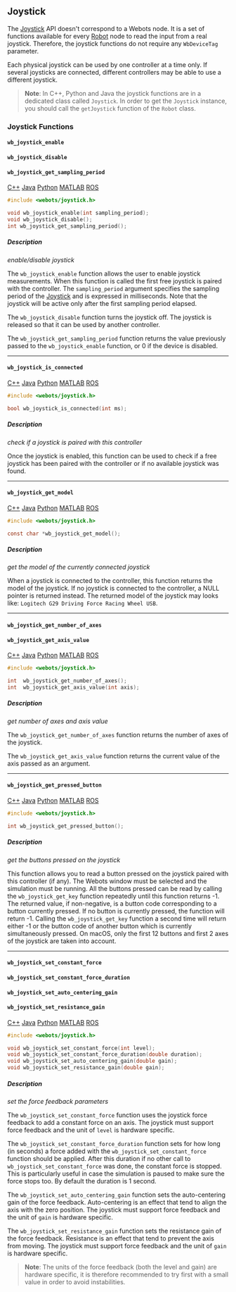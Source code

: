 ## Joystick

The [Joystick](#joystick) API doesn't correspond to a Webots node.
It is a set of functions available for every [Robot](robot.md) node to read the input from a real joystick.
Therefore, the joystick functions do not require any `WbDeviceTag` parameter.

Each physical joystick can be used by one controller at a time only.
If several joysticks are connected, different controllers may be able to use a different joystick.

> **Note**: In C++, Python and Java the joystick functions are in a dedicated class called `Joystick`.
In order to get the `Joystick` instance, you should call the `getJoystick` function of the `Robot` class.

### Joystick Functions

#### `wb_joystick_enable`
#### `wb_joystick_disable`
#### `wb_joystick_get_sampling_period`

[C++](cpp-api.md#cpp_joystick) [Java](java-api.md#java_joystick) [Python](python-api.md#python_joystick) [MATLAB](matlab-api.md#matlab_joystick) [ROS](ros-api.md)

```c
#include <webots/joystick.h>

void wb_joystick_enable(int sampling_period);
void wb_joystick_disable();
int wb_joystick_get_sampling_period();
```

##### Description

*enable/disable joystick*

The `wb_joystick_enable` function allows the user to enable joystick measurements.
When this function is called the first free joystick is paired with the controller.
The `sampling_period` argument specifies the sampling period of the [Joystick](#joystick) and is expressed in milliseconds.
Note that the joystick will be active only after the first sampling period elapsed.

The `wb_joystick_disable` function turns the joystick off.
The joystick is released so that it can be used by another controller.

The `wb_joystick_get_sampling_period` function returns the value previously passed to the `wb_joystick_enable` function, or 0 if the device is disabled.

---

#### `wb_joystick_is_connected`

[C++](cpp-api.md#cpp_joystick) [Java](java-api.md#java_joystick) [Python](python-api.md#python_joystick) [MATLAB](matlab-api.md#matlab_joystick) [ROS](ros-api.md)

```c
#include <webots/joystick.h>

bool wb_joystick_is_connected(int ms);
```

##### Description

*check if a joystick is paired with this controller*

Once the joystick is enabled, this function can be used to check if a free joystick has been paired with the controller or if no available joystick was found.

---

#### `wb_joystick_get_model`

[C++](cpp-api.md#cpp_joystick) [Java](java-api.md#java_joystick) [Python](python-api.md#python_joystick) [MATLAB](matlab-api.md#matlab_joystick) [ROS](ros-api.md)

```c
#include <webots/joystick.h>

const char *wb_joystick_get_model();
```

##### Description

*get the model of the currently connected joystick*

When a joystick is connected to the controller, this function returns the model of the joystick.
If no joystick is connected to the controller, a NULL pointer is returned instead.
The returned model of the joystick may looks like: `Logitech G29 Driving Force Racing Wheel USB`.

---

#### `wb_joystick_get_number_of_axes`
#### `wb_joystick_get_axis_value`

[C++](cpp-api.md#cpp_joystick) [Java](java-api.md#java_joystick) [Python](python-api.md#python_joystick) [MATLAB](matlab-api.md#matlab_joystick) [ROS](ros-api.md)

```c
#include <webots/joystick.h>

int  wb_joystick_get_number_of_axes();
int  wb_joystick_get_axis_value(int axis);
```

##### Description

*get number of axes and axis value*

The `wb_joystick_get_number_of_axes` function returns the number of axes of the joystick.

The `wb_joystick_get_axis_value` function returns the current value of the axis passed as an argument.

---

#### `wb_joystick_get_pressed_button`

[C++](cpp-api.md#cpp_joystick) [Java](java-api.md#java_joystick) [Python](python-api.md#python_joystick) [MATLAB](matlab-api.md#matlab_joystick) [ROS](ros-api.md)

```c
#include <webots/joystick.h>

int wb_joystick_get_pressed_button();
```

##### Description

*get the buttons pressed on the joystick*

This function allows you to read a button pressed on the joystick paired with this controller (if any).
The Webots window must be selected and the simulation must be running.
All the buttons pressed can be read by calling the `wb_joystick_get_key` function repeatedly until this function returns -1.
The returned value, if non-negative, is a button code corresponding to a button currently pressed.
If no button is currently pressed, the function will return -1.
Calling the `wb_joystick_get_key` function a second time will return either -1 or the button code of another button which is currently simultaneously pressed.
On macOS, only the first 12 buttons and first 2 axes of the joystick are taken into account.

---

#### `wb_joystick_set_constant_force`
#### `wb_joystick_set_constant_force_duration`
#### `wb_joystick_set_auto_centering_gain`
#### `wb_joystick_set_resistance_gain`

[C++](cpp-api.md#cpp_joystick) [Java](java-api.md#java_joystick) [Python](python-api.md#python_joystick) [MATLAB](matlab-api.md#matlab_joystick) [ROS](ros-api.md)

```c
#include <webots/joystick.h>

void wb_joystick_set_constant_force(int level);
void wb_joystick_set_constant_force_duration(double duration);
void wb_joystick_set_auto_centering_gain(double gain);
void wb_joystick_set_resistance_gain(double gain);
```

##### Description

*set the force feedback parameters*

The `wb_joystick_set_constant_force` function uses the joystick force feedback to add a constant force on an axis.
The joystick must support force feedback and the unit of `level` is hardware specific.

The `wb_joystick_set_constant_force_duration` function sets for how long (in seconds) a force added with the `wb_joystick_set_constant_force` function should be applied.
After this duration if no other call to `wb_joystick_set_constant_force` was done, the constant force is stopped.
This is particularly useful in case the simulation is paused to make sure the force stops too.
By default the duration is 1 second.

The `wb_joystick_set_auto_centering_gain` function sets the auto-centering gain of the force feedback.
Auto-centering is an effect that tend to align the axis with the zero position.
The joystick must support force feedback and the unit of `gain` is hardware specific.

The `wb_joystick_set_resistance_gain` function sets the resistance gain of the force feedback.
Resistance is an effect that tend to prevent the axis from moving.
The joystick must support force feedback and the unit of `gain` is hardware specific.

> **Note**: The units of the force feedback (both the level and gain) are hardware specific, it is therefore recommended to try first with a small value in order to avoid instabilities.

